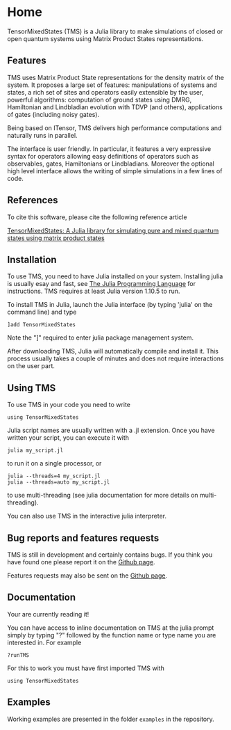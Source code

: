# Home

TensorMixedStates (TMS) is a Julia library to make simulations of closed or open quantum systems using Matrix Product States representations.

## Features

TMS uses Matrix Product State representations for the density matrix of the system. It proposes a large set of features:
manipulations of systems and states, a rich set of sites and operators easily extensible by the user, powerful algorithms: computation of ground states using DMRG, Hamiltonian and Lindbladian evolution with TDVP (and others), applications of gates (including noisy gates).

Being based on ITensor, TMS delivers high performance computations and naturally runs in parallel.

The interface is user friendly. In particular, it features a very expressive syntax for operators allowing easy definitions of operators such as observables, gates, Hamiltonians or Lindbladians. Moreover the optional high level interface allows the writing of simple simulations in a few lines of code.

## References

To cite this software, please cite the following reference article

[TensorMixedStates: A Julia library for simulating pure and mixed quantum states using matrix product states](https://hal.science/hal-04945872)

## Installation

To use TMS, you need to have Julia installed on your system. Installing julia is usually esay and fast, see [The Julia Programming Language](https://julialang.org/) for instructions. TMS requires at least Julia version 1.10.5 to run.

To install TMS in Julia, launch the Julia interface (by typing 'julia' on the command line) and type

    ]add TensorMixedStates

Note the "]" required to enter julia package management system.

After downloading TMS, Julia will automatically compile and install it. This process usually takes a couple of minutes and does not require interactions on the user part.

## Using TMS

To use TMS in your code you need to write

    using TensorMixedStates

Julia script names are usually written with a .jl extension. Once you have written your script, you can execute it with

    julia my_script.jl

to run it on a single processor, or
    
    julia --threads=4 my_script.jl
    julia --threads=auto my_script.jl

to use multi-threading (see julia documentation for more details on multi-threading).

You can also use TMS in the interactive julia interpreter.

## Bug reports and features requests

TMS is still in development and certainly contains bugs. If you think you have found one please report it on the
[Github page](https://github.com/jerhoud/TensorMixedStates.jl).

Features requests may also be sent on the [Github page](https://github.com/jerhoud/TensorMixedStates.jl).

## Documentation

Your are currently reading it!

You can have access to inline documentation on TMS at the julia prompt simply by typing "?" followed by the function name or type name you are interested in. For example

    ?runTMS

For this to work you must have first imported TMS with

    using TensorMixedStates

## Examples

Working examples are presented in the folder `examples` in the repository. 
